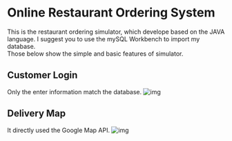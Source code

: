 # Online Restaurant Ordering System
This is the restaurant ordering simulator, which develope based on the JAVA language. I suggest you to use the mySQL Workbench to import my database.  
Those below show the simple and basic features of simulator.

## Customer Login
Only the enter information match the database.
![img](https://github.com/shirongzheng/CSC322-Online-Restaurant-Ordering-System/blob/master/GIF/CustomerLogin.gif)  

## Delivery Map
It directly used the Google Map API.
![img](https://github.com/shirongzheng/CSC322-Online-Restaurant-Ordering-System/blob/master/GIF/Map.gif)
